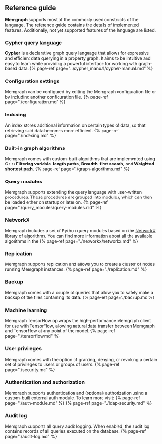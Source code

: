 ## Reference guide

**Memgraph** supports most of the commonly used constructs of the language. The
reference guide contains the details of implemented features. Additionally,
not yet supported features of the language are listed.

### Cypher query language
**Cypher** is a declarative graph query language that allows for expressive and efficient data querying in a property graph. It aims to be intuitive and easy to learn while
providing a powerful interface for working with graph-based data. 
{% page-ref page="../cypher_manual/cypher-manual.md" %}

### Configuration settings

Memgraph can be configured by editing the Memgraph configuration file or by including another configuration file. 
{% page-ref page="./configuration.md" %}

### Indexing

An index stores additional information on certain types of data, so that retrieving said data becomes more efficient.
{% page-ref page="./indexing.md" %}

### Built-in graph algorithms

Memgraph comes with custom-built algorithms that are implemented using C++: **Filtering variable-length paths**, **Breadth-first search**, and **Weighted shortest path**.
{% page-ref page="./graph-algorithms.md" %}

### Query modules

Memgraph supports extending the query language with user-written procedures. 
These procedures are grouped into modules, which can then be loaded either on startup or later on.
{% page-ref page="./query_modules/query-modules.md" %}

### NetworkX

Memgraph includes a set of Python query modules based on the [NetworkX](https://networkx.github.io/) library of algorithms.
You can find more information about all the available algorithms in the {% page-ref page="./networkx/networkx.md" %}

### Replication

Memgraph supports replication and allows you to create a cluster of nodes running Memgraph instances. 
{% page-ref page="./replication.md" %}

### Backup

Memgraph comes with a couple of queries that allow you to safely make a backup of the files containing its data.
{% page-ref page='./backup.md %}

### Machine learning

Memgraph TensorFlow op wraps the high-performance Memgraph client for use with TensorFlow, 
allowing natural data transfer between Memgraph and TensorFlow at any point of the model.
{% page-ref page="./tensorflow.md" %}

### User privileges

Memgraph comes with the option of granting, denying, or revoking a certain set of privileges to users or groups of users.
{% page-ref page="./security.md" %}

### Authentication and authorization

Memgraph supports authentication and (optional) authorization using a custom-built external auth module.
To learn more visit:
{% page-ref page="./auth-module.md" %}
{% page-ref page="./ldap-security.md" %}

### Audit log

Memgraph supports all query audit logging. When enabled, the audit log contains records of all queries executed on the database.
{% page-ref page="./audit-log.md" %}
